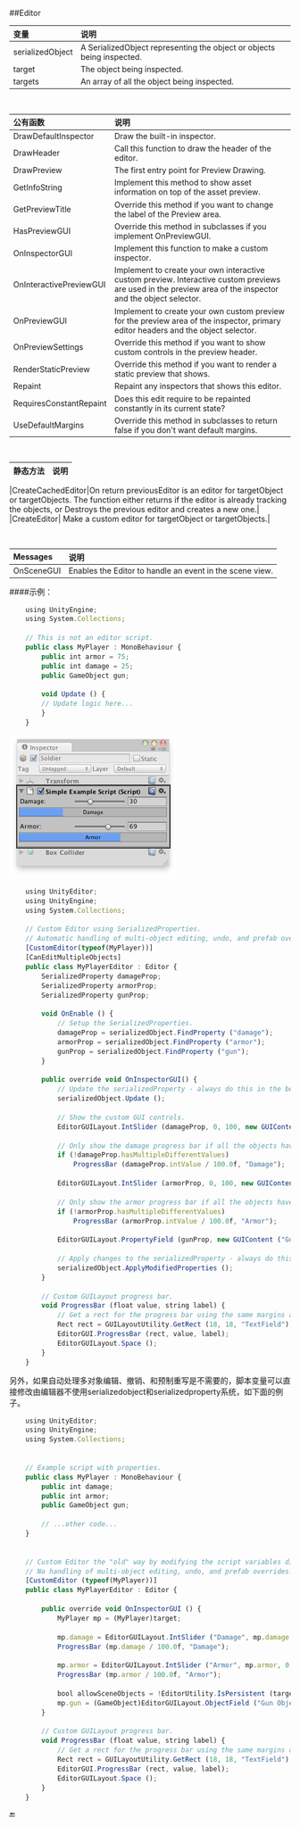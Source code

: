 ##Editor

|变量|说明|
|:--|:--|
|serializedObject|A SerializedObject representing the object or objects being inspected.|
|target|The object being inspected.|
|targets|An array of all the object being inspected.|


&emsp;

|公有函数|说明|
|:--|:--|
|DrawDefaultInspector|	Draw the built-in inspector.|
|DrawHeader|Call this function to draw the header of the editor.|
|DrawPreview|The first entry point for Preview Drawing.|
|GetInfoString|	Implement this method to show asset information on top of the asset preview.|
|GetPreviewTitle|Override this method if you want to change the label of the Preview area.|
|HasPreviewGUI|	Override this method in subclasses if you implement OnPreviewGUI.|
|OnInspectorGUI|Implement this function to make a custom inspector.|
|OnInteractivePreviewGUI|Implement to create your own interactive custom preview. Interactive custom previews are used in the preview area of the inspector and the object selector.|
|OnPreviewGUI|Implement to create your own custom preview for the preview area of the inspector, primary editor headers and the object selector.|
|OnPreviewSettings|Override this method if you want to show custom controls in the preview header.|
|RenderStaticPreview|Override this method if you want to render a static preview that shows.|
|Repaint|Repaint any inspectors that shows this editor.|
|RequiresConstantRepaint|Does this edit require to be repainted constantly in its current state?|
|UseDefaultMargins|Override this method in subclasses to return false if you don't want default margins.|

&emsp;

|静态方法|说明|
|:--|:--|


|CreateCachedEditor|On return previousEditor is an editor for targetObject or targetObjects. The function either returns if the editor is already tracking the objects, or Destroys the previous editor and creates a new one.|
|CreateEditor|	Make a custom editor for targetObject or targetObjects.|

&emsp;

|Messages|说明|
|:--|:--|
|OnSceneGUI|Enables the Editor to handle an event in the scene view.|


####示例：

```javascript
    using UnityEngine;
    using System.Collections;
    
    // This is not an editor script.
    public class MyPlayer : MonoBehaviour {
        public int armor = 75;
        public int damage = 25;
        public GameObject gun;
    
        void Update () {
    	// Update logic here...
        }
    }
```

![](/assets/CustomEditor.png)


```javascript
	using UnityEditor;
	using UnityEngine;
	using System.Collections;
	
	// Custom Editor using SerializedProperties.
	// Automatic handling of multi-object editing, undo, and prefab overrides.
	[CustomEditor(typeof(MyPlayer))]
	[CanEditMultipleObjects]
	public class MyPlayerEditor : Editor {
		SerializedProperty damageProp;
		SerializedProperty armorProp;
		SerializedProperty gunProp;
		
		void OnEnable () {
			// Setup the SerializedProperties.
			damageProp = serializedObject.FindProperty ("damage");
			armorProp = serializedObject.FindProperty ("armor");
			gunProp = serializedObject.FindProperty ("gun");
		}
		
		public override void OnInspectorGUI() {
			// Update the serializedProperty - always do this in the beginning of OnInspectorGUI.
			serializedObject.Update ();
			
			// Show the custom GUI controls.
			EditorGUILayout.IntSlider (damageProp, 0, 100, new GUIContent ("Damage"));
	
			// Only show the damage progress bar if all the objects have the same damage value:
			if (!damageProp.hasMultipleDifferentValues)
				ProgressBar (damageProp.intValue / 100.0f, "Damage");
			
			EditorGUILayout.IntSlider (armorProp, 0, 100, new GUIContent ("Armor"));
	
			// Only show the armor progress bar if all the objects have the same armor value:
			if (!armorProp.hasMultipleDifferentValues)
				ProgressBar (armorProp.intValue / 100.0f, "Armor");
			
			EditorGUILayout.PropertyField (gunProp, new GUIContent ("Gun Object"));
			
			// Apply changes to the serializedProperty - always do this in the end of OnInspectorGUI.
			serializedObject.ApplyModifiedProperties ();
		}
		
		// Custom GUILayout progress bar.
		void ProgressBar (float value, string label) {
			// Get a rect for the progress bar using the same margins as a textfield:
			Rect rect = GUILayoutUtility.GetRect (18, 18, "TextField");
			EditorGUI.ProgressBar (rect, value, label);
			EditorGUILayout.Space ();
		}
	}
```

另外，如果自动处理多对象编辑、撤销、和预制重写是不需要的，脚本变量可以直接修改由编辑器不使用serializedobject和serializedproperty系统，如下面的例子。


```javascript
	using UnityEditor;
	using UnityEngine;
	using System.Collections;
	
	
	// Example script with properties.
	public class MyPlayer : MonoBehaviour {
		public int damage;
		public int armor;
		public GameObject gun;
	
		// ...other code...
	}
	
	
	// Custom Editor the "old" way by modifying the script variables directly.
	// No handling of multi-object editing, undo, and prefab overrides!
	[CustomEditor (typeof(MyPlayer))]
	public class MyPlayerEditor : Editor {
		
		public override void OnInspectorGUI () {
			MyPlayer mp = (MyPlayer)target;
	
			mp.damage = EditorGUILayout.IntSlider ("Damage", mp.damage, 0, 100);
			ProgressBar (mp.damage / 100.0f, "Damage");
			
			mp.armor = EditorGUILayout.IntSlider ("Armor", mp.armor, 0, 100);
			ProgressBar (mp.armor / 100.0f, "Armor");
			
			bool allowSceneObjects = !EditorUtility.IsPersistent (target);
			mp.gun = (GameObject)EditorGUILayout.ObjectField ("Gun Object", mp.gun, typeof(GameObject), allowSceneObjects);
		}
		
		// Custom GUILayout progress bar.
		void ProgressBar (float value, string label) {
			// Get a rect for the progress bar using the same margins as a textfield:
			Rect rect = GUILayoutUtility.GetRect (18, 18, "TextField");
			EditorGUI.ProgressBar (rect, value, label);
			EditorGUILayout.Space ();
		}
	}
```

🔚